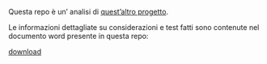 Questa repo è un&rsquo; analisi di [quest&rsquo;altro progetto](https://github.com/Matteocaroleo/IsoTrapezoid).  

Le informazioni dettagliate su considerazioni e test fatti sono contenute nel documento word presente in questa repo:  

[download](https://github.com/jeanbtrd/analisi-codice/raw/main/Form%20Esercitazione.odt)  

